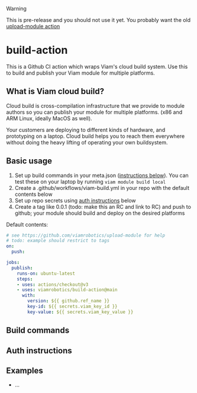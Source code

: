 > [!WARNING]
> This is pre-release and you should not use it yet. You probably want the old [upload-module action](https://github.com/viamrobotics/upload-module)

# build-action

This is a Github CI action which wraps Viam's cloud build system. Use this to build and publish your Viam module for multiple platforms.

## What is Viam cloud build?

Cloud build is cross-compilation infrastructure that we provide to module authors so you can publish your module for multiple platforms. (x86 and ARM Linux, ideally MacOS as well).

Your customers are deploying to different kinds of hardware, and prototyping on a laptop. Cloud build helps you to reach them everywhere without doing the heavy lifting of operating your own buildsystem.

## Basic usage

1. Set up build commands in your meta.json ([instructions below](#build-commands)). You can test these on your laptop by running `viam module build local`
1. Create a .github/workflows/viam-build.yml in your repo with the default contents below
1. Set up repo secrets using [auth instructions](#auth-instructions) below
1. Create a tag like 0.0.1 (todo: make this an RC and link to RC) and push to github; your module should build and deploy on the desired platforms

Default contents:

```yml
# see https://github.com/viamrobotics/upload-module for help
# todo: example should restrict to tags
on:
  push:

jobs:
  publish:
    runs-on: ubuntu-latest
    steps:
    - uses: actions/checkout@v3
    - uses: viamrobotics/build-action@main
      with:
        version: ${{ github.ref_name }}
        key-id: ${{ secrets.viam_key_id }}
        key-value: ${{ secrets.viam_key_value }}
```

## Build commands

## Auth instructions

## Examples

- ...
